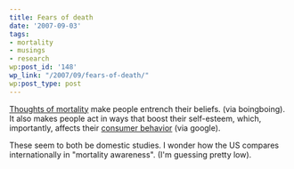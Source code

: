 ```yaml
---
title: Fears of death
date: '2007-09-03'
tags:
- mortality
- musings
- research
wp:post_id: '148'
wp_link: "/2007/09/fears-of-death/"
wp:post_type: post
---
```


[Thoughts of mortality](http://www.boingboing.net/2007/08/31/how-voters-are-susce.html) make people entrench their beliefs. (via boingboing). It also makes people act in ways that boost their self-esteem, which, importantly, affects their [consumer behavior](http://www.gsb.stanford.edu/news/research/mktg_shiv_mortality.shtml) (via google).

These seem to both be domestic studies. I wonder how the US compares internationally in "mortality awareness". (I'm guessing pretty low).
